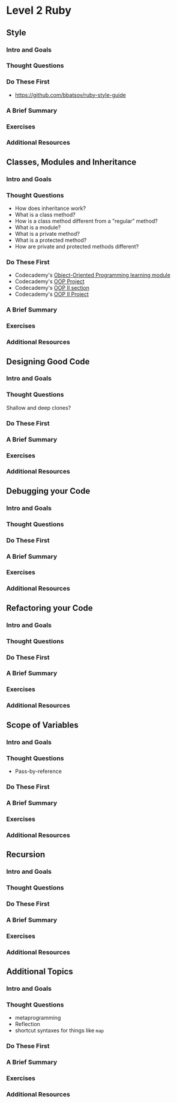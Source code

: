 # Level 2 Ruby

## Style
### Intro and Goals
### Thought Questions
### Do These First
* https://github.com/bbatsov/ruby-style-guide

### A Brief Summary
### Exercises
### Additional Resources

## Classes, Modules and Inheritance
### Intro and Goals
### Thought Questions
* How does inheritance work?
* What is a class method?
* How is a class method different from a "regular" method?
* What is a module?
* What is a private method?
* What is a protected method?
* How are private and protected methods different?

### Do These First
* Codecademy's [Object-Oriented Programming learning module](http://www.codecademy.com/courses/ruby-beginner-en-MFiQ6)
* Codecademy's [OOP Project](http://www.codecademy.com/courses/ruby-beginner-en-X5wcR/0/1)
* Codecademy's [OOP II section](http://www.codecademy.com/courses/ruby-beginner-en-zfe3o)
* Codecademy's [OOP II Project](http://www.codecademy.com/courses/ruby-beginner-en-32cN3/0/1)

### A Brief Summary
### Exercises
### Additional Resources

## Designing Good Code
### Intro and Goals
### Thought Questions
Shallow and deep clones?
### Do These First
### A Brief Summary
### Exercises
### Additional Resources

## Debugging your Code
### Intro and Goals
### Thought Questions
### Do These First
### A Brief Summary
### Exercises
### Additional Resources

## Refactoring your Code
### Intro and Goals
### Thought Questions
### Do These First
### A Brief Summary
### Exercises
### Additional Resources

## Scope of Variables
### Intro and Goals
### Thought Questions
* Pass-by-reference

### Do These First
### A Brief Summary
### Exercises
### Additional Resources

## Recursion
### Intro and Goals
### Thought Questions
### Do These First
### A Brief Summary
### Exercises
### Additional Resources

## Additional Topics
### Intro and Goals
### Thought Questions
* metaprogramming
* Reflection
* shortcut syntaxes for things like `map`

### Do These First
### A Brief Summary
### Exercises
### Additional Resources




